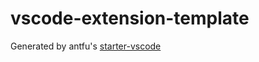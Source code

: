 # vscode-extension-template

Generated by antfu's [starter-vscode](https://github.com/antfu/starter-vscode)

